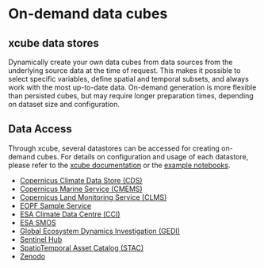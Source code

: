 # On-demand data cubes
## xcube data stores

Dynamically create your own data cubes from data sources from the underlying source data at the time of request.
This makes it possible to select specific variables, define spatial and temporal subsets, 
and always work with the most up-to-date data.
On-demand generation is more flexible than persisted cubes, 
but may require longer preparation times, depending on dataset size and configuration.

## Data Access 

Through xcube, several datastores can be accessed for creating on-demand cubes.
For details on configuration and usage of each datastore, please refer to the [xcube documentation](https://xcube.readthedocs.io/en/latest/dataaccess.html#available-data-stores) or
the [example notebooks](../../jupyterlab/notebooks/xcube-datastores/Generate_C3S_CDS_cubes.ipynb).

- [Copernicus Climate Data Store (CDS)](../../jupyterlab/notebooks/xcube-datastores/Generate_C3S_CDS_cubes.ipynb)
- [Copernicus Marine Service (CMEMS)](../../jupyterlab/notebooks/xcube-datastores/Generate_CMEMS_cubes.ipynb)
- [Copernicus Land Monitoring Service (CLMS)](https://github.com/xcube-dev/xcube-clms/blob/main/examples/notebooks/CLMS_lazy_load.ipynb)
- [EOPF Sample Service](https://github.com/EOPF-Sample-Service/xcube-eopf/blob/main/examples/sentinel_2.ipynb)
- [ESA Climate Data Centre (CCI)](../../jupyterlab/notebooks/xcube-datastores/Generate_CCI_cubes.ipynb)
- [ESA SMOS](https://github.com/xcube-dev/xcube-smos/blob/main/notebooks/demo-store.ipynb)
- [Global Ecosystem Dynamics Investigation (GEDI)](https://github.com/xcube-dev/xcube-gedidb/blob/main/examples/notebooks/gedi_data_store.ipynb)
- [Sentinel Hub](../../jupyterlab/notebooks/xcube-datastores/Generate_SentinelHub_cubes.ipynb)
- [SpatioTemporal Asset Catalog (STAC)](../../jupyterlab/notebooks/xcube-datastores/Access_data_from_nonsearchable_stac_catalog.ipynb)
- [Zenodo](../../jupyterlab/notebooks/xcube-datastores/Access_data_from_Zenodo.ipynb)  






